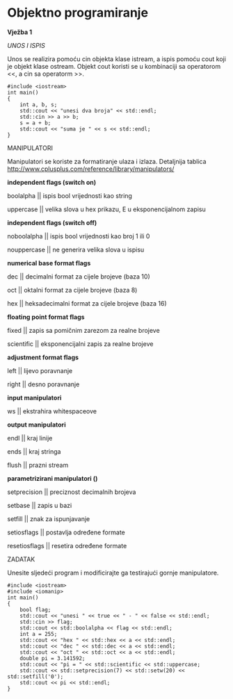 # Objektno programiranje

**Vježba 1**

_UNOS I ISPIS_

Unos se realizira pomoću cin objekta klase istream, a ispis pomoću cout koji je
objekt klase ostream. Objekt cout koristi se u kombinaciji sa operatorom <<, a
cin sa operatorm >>.

    #include <iostream>
    int main()
    {
        int a, b, s;
        std::cout << "unesi dva broja" << std::endl;
        std::cin >> a >> b;
        s = a + b;
        std::cout << "suma je " << s << std::endl;
    }


MANIPULATORI

Manipulatori se koriste za formatiranje ulaza i izlaza. 
Detaljnija tablica http://www.cplusplus.com/reference/library/manipulators/

**independent flags (switch on)**

boolalpha || ispis bool vrijednosti kao string

uppercase || velika slova u hex prikazu, E u eksponencijalnom zapisu


**independent flags (switch off)**

noboolalpha || ispis bool vrijednosti kao broj 1 ili 0

nouppercase || ne generira velika slova u ispisu


**numerical base format flags**

dec || decimalni format za cijele brojeve (baza 10)

oct || oktalni format za cijele brojeve (baza 8)

hex || heksadecimalni format za cijele brojeve (baza 16)


**floating point format flags**

fixed || zapis sa pomičnim zarezom za realne brojeve

scientific || eksponencijalni zapis za realne brojeve


**adjustment format flags**

left || lijevo poravnanje

right || desno poravnanje


**input manipulatori**

ws || ekstrahira whitespaceove


**output manipulatori**

endl || kraj linije

ends || kraj stringa

flush || prazni stream


**parametrizirani manipulatori (<iomanip>)**

setprecision || preciznost decimalnih brojeva

setbase || zapis u bazi

setfill || znak za ispunjavanje

setiosflags || postavlja određene formate

resetiosflags || resetira određene formate


ZADATAK

Unesite sljedeći program i modificirajte ga testirajući gornje manipulatore.

    #include <iostream>
    #include <iomanip>
    int main()
    {
        bool flag;
        std::cout << "unesi " << true << " - " << false << std::endl;
        std::cin >> flag;
        std::cout << std::boolalpha << flag << std::endl;
        int a = 255;
        std::cout << "hex " << std::hex << a << std::endl;
        std::cout << "dec " << std::dec << a << std::endl;
        std::cout << "oct " << std::oct << a << std::endl;
        double pi = 3.141592;
        std::cout << "pi = " << std::scientific << std::uppercase;
        std::cout << std::setprecision(7) << std::setw(20) << std::setfill('0');
        std::cout << pi << std::endl;
    }
